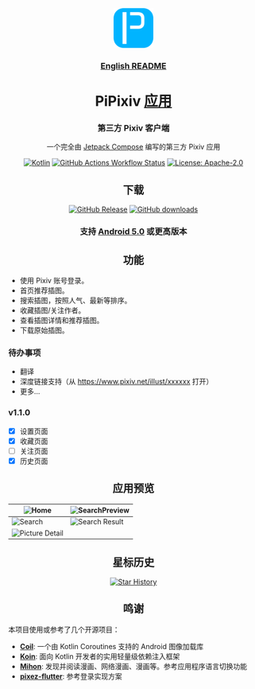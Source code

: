 <div align="center">

<a href="https://github.com/master-lzh/PiPixiv">
<img src=".idea/icon.svg" width="80" alt="PiPixiv Logo">
</a>

### [English README](./.github/README-en.md)

# PiPixiv [应用](#)

### 第三方 Pixiv 客户端

一个完全由 [Jetpack Compose](https://developer.android.com/develop/ui/compose) 编写的第三方 Pixiv 应用

[![Kotlin](https://img.shields.io/badge/kotlin-1.9.23-blue.svg?logo=kotlin)](https://kotlinlang.org)
[![GitHub Actions Workflow Status](https://img.shields.io/github/actions/workflow/status/master-lzh/PiPixiv/release.yml)](https://github.com/master-lzh/PiPixiv/actions/workflows/release.yml)
[![License: Apache-2.0](https://img.shields.io/github/license/master-lzh/PiPixiv?labelColor=27303D&color=0877d2)](/LICENSE)

## 下载

[![GitHub Release](https://img.shields.io/github/v/release/master-lzh/PiPixiv?label=稳定版)](https://github.com/master-lzh/PiPixiv/releases)
[![GitHub downloads](https://img.shields.io/github/downloads/master-lzh/PiPixiv/total?label=下载量&labelColor=27303D&color=0D1117&logo=github&logoColor=FFFFFF&style=flat)](https://github.com/master-lzh/PiPixiv/releases)

### 支持 **[Android 5.0]()** 或更高版本

## 功能

<div align="left">

* 使用 Pixiv 账号登录。
* 首页推荐插图。
* 搜索插图，按照人气、最新等排序。
* 收藏插图/关注作者。
* 查看插图详情和推荐插图。
* 下载原始插图。

### 待办事项

* 翻译
* 深度链接支持（从 https://www.pixiv.net/illust/xxxxxx 打开）
* 更多...

### v1.1.0

- [x] 设置页面
- [x] 收藏页面
- [ ] 关注页面
- [x] 历史页面

</div>

## 应用预览

| ![Home](https://github.com/master-lzh/PiPixiv/assets/60057825/0c9431bf-bff1-4752-9d62-f2721b3ade5e)           | ![SearchPreview](https://github.com/master-lzh/PiPixiv/assets/60057825/240c5011-cbdb-4423-8d41-b787b5495d4d) |
|---------------------------------------------------------------------------------------------------------------|--------------------------------------------------------------------------------------------------------------|
| ![Search](https://github.com/master-lzh/PiPixiv/assets/60057825/8d44b554-7cdd-4eeb-a520-a93e6fc7507d)         | ![Search Result](https://github.com/master-lzh/PiPixiv/assets/60057825/7b7f6ea4-5df7-46b9-ba65-4cb1b2f52373) |
| ![Picture Detail](https://github.com/master-lzh/PiPixiv/assets/60057825/dfe36948-525c-486d-a339-6c2c78b5aebf) |                                                                                                              |

## 星标历史
[![Star History](https://starchart.cc/master-lzh/PiPixiv.svg?variant=adaptive)](https://starchart.cc/master-lzh/PiPixiv)


## 鸣谢
<div align="left">

本项目使用或参考了几个开源项目：
- **[Coil](https://github.com/coil-kt/coil)**: 一个由 Kotlin Coroutines 支持的 Android 图像加载库
- **[Koin](https://github.com/InsertKoinIO/koin)**: 面向 Kotlin 开发者的实用轻量级依赖注入框架
- **[Mihon](https://github.com/mihonapp/mihon)**: 发现并阅读漫画、网络漫画、漫画等。参考应用程序语言切换功能
- **[pixez-flutter](https://github.com/Notsfsssf/pixez-flutter)**: 参考登录实现方案

</div>

</div>